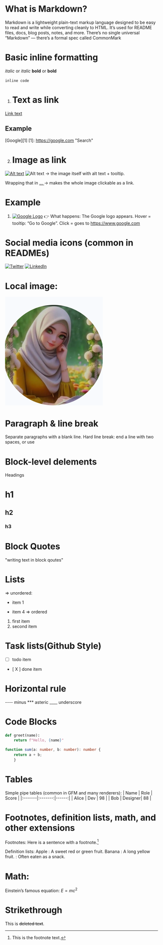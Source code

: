 
# What is Markdown?
Markdown is a lightweight plain-text markup language designed to be easy to read and write while converting cleanly to HTML. It’s used for README files, docs, blog posts, notes, and more. There’s no single universal “Markdown” — there’s a formal spec called CommonMark

# Basic inline formatting
*italic* or _italic_
**bold** or __bold__

`inline code`
1. # Text as link
 [Link text](https://example.com "optional title")
## Example
[Google][1]
[1]: https://google.com "Search"

2. # Image as link 
[![Alt text](image.png "Tooltip text")](https://example.com)
![Alt text](image.png "Tooltip text") → the image itself with alt text + tooltip.

Wrapping that in [ ... ](URL) → makes the whole image clickable as a link.

# Example
1. [![Google Logo](https://www.google.com/images/branding/googlelogo/1x/googlelogo_color_272x92dp.png "Go to Google")](https://www.google.com)
👉 What happens:
The Google logo appears.
Hover = tooltip: “Go to Google”.
Click = goes to https://www.google.com

# Social media icons (common in READMEs)
[![Twitter](https://img.shields.io/badge/Twitter-1DA1F2?logo=twitter&logoColor=white "Follow me on Twitter")](https://x.com/MussaratShams)
[![LinkedIn](https://img.shields.io/badge/LinkedIn-0A66C2?logo=linkedin&logoColor=white "Connect on LinkedIn")](https://www.linkedin.com/in/mussarat-shamsher-7618a6380/)

# Local image:
[![My Profile](ms.png "Click to see my portfolio")](https://portfolio-mussarat-shamsher.vercel.app/)

# Paragraph & line break
Separate paragraphs with a blank line.
Hard line break: end a line with two spaces, or use <br>
 # Block-level delements
 Headings
 # h1
 ## h2
 ### h3

 # Block Quotes
 "writing text in block qoutes"

# Lists
 => unordered:
 - item 1
 + item 4
 => ordered
 1. first item
 2. second item

# Task lists(Github Style)
- [ ] todo item
- [ X ] done item

# Horizontal rule
----   minus
***     asteric
____     underscore
 
# Code Blocks
```python
def greet(name):
    return f"Hello, {name}" 
```
```typescript
function sum(a: number, b: number): number {
    return a + b;
    }   
```
# Tables
Simple pipe tables (common in GFM and many renderers):
| Name   | Role    | Score |
|:-------|:-------:|------:|
| Alice  | Dev     |   98  |
| Bob    | Designer|   88  |
# Footnotes, definition lists, math, and other extensions
Footnotes: Here is a sentence with a footnote.[^1]

[^1]: This is the footnote text.
 
Definition lists: 
Apple
: A sweet red or green fruit.
Banana
: A long yellow fruit.
: Often eaten as a snack.
# Math: 
Einstein’s famous equation: $E = mc^2$

# Strikethrough
This is ~~deleted text~~.










